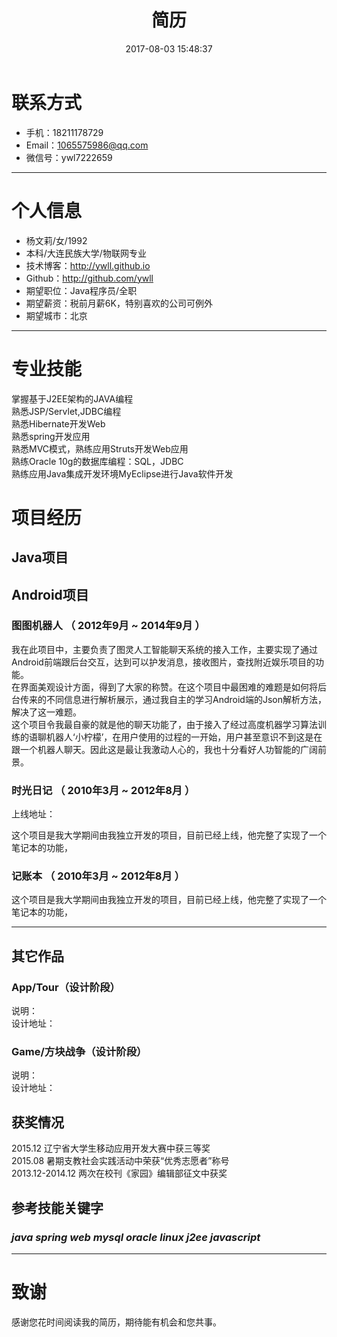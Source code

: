 ﻿---
title: 简历  
date: 2017-08-03 15:48:37  
tags: 
- 关于我
---

# 联系方式  


- 手机：18211178729  
- Email：1065575986@qq.com
- 微信号：ywl7222659
---
<!--more-->

# 个人信息

 - 杨文莉/女/1992 
 - 本科/大连民族大学/物联网专业 
 - 技术博客：http://ywll.github.io 
 - Github：http://github.com/ywll   
 - 期望职位：Java程序员/全职
 - 期望薪资：税前月薪6K，特别喜欢的公司可例外
 - 期望城市：北京

---
# 专业技能

掌握基于J2EE架构的JAVA编程  
熟悉JSP/Servlet,JDBC编程  
熟悉Hibernate开发Web  
熟悉spring开发应用  
熟悉MVC模式，熟练应用Struts开发Web应用  
熟练Oracle 10g的数据库编程：SQL，JDBC  
熟练应用Java集成开发环境MyEclipse进行Java软件开发  

# 项目经历

## Java项目 

## Android项目 

###  图图机器人 （ 2012年9月 ~ 2014年9月 ）  

<!--
我在此项目负责了哪些工作，分别在哪些地方做得出色/和别人不一样/成长快，这个项目中，我最困难的问题是什么，我采取了什么措施，最后结果如何。这个项目中，我最自豪的技术细节是什么，为什么，实施前和实施后的数据对比如何，同事和领导对此的反应如何。  -->  


我在此项目中，主要负责了图灵人工智能聊天系统的接入工作，主要实现了通过Android前端跟后台交互，达到可以护发消息，接收图片，查找附近娱乐项目的功能。  
在界面美观设计方面，得到了大家的称赞。在这个项目中最困难的难题是如何将后台传来的不同信息进行解析展示，通过我自主的学习Android端的Json解析方法，解决了这一难题。  
这个项目令我最自豪的就是他的聊天功能了，由于接入了经过高度机器学习算法训练的语聊机器人‘小柠檬’，在用户使用的过程的一开始，用户甚至意识不到这是在跟一个机器人聊天。因此这是最让我激动人心的，我也十分看好人功智能的广阔前景。


###  时光日记  （ 2010年3月 ~ 2012年8月 ）  
上线地址： 

这个项目是我大学期间由我独立开发的项目，目前已经上线，他完整了实现了一个笔记本的功能，

###  记账本  （ 2010年3月 ~ 2012年8月 ）   

这个项目是我大学期间由我独立开发的项目，目前已经上线，他完整了实现了一个笔记本的功能，

---

## 其它作品
### App/Tour（设计阶段）
说明：  
设计地址：
### Game/方块战争（设计阶段）
说明：  
设计地址：


## 获奖情况

2015.12	辽宁省大学生移动应用开发大赛中获三等奖  
2015.08	暑期支教社会实践活动中荣获“优秀志愿者”称号  
2013.12-2014.12	两次在校刊《家园》编辑部征文中获奖  

## 参考技能关键字

### *java spring web mysql oracle linux j2ee javascript* 


---

# 致谢
感谢您花时间阅读我的简历，期待能有机会和您共事。